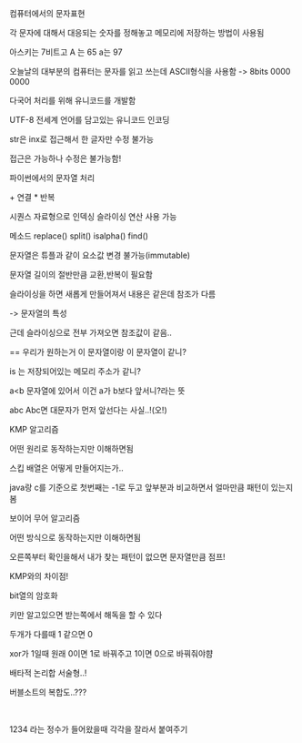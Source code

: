 컴퓨터에서의 문자표현

각 문자에 대해서 대응되는 숫자를 정해놓고 메모리에 저장하는 방법이 사용됨

아스키는 7비트고 A 는 65 a는 97

오늘날의 대부분의 컴퓨터는 문자를 읽고 쓰는데 ASCII형식을 사용함 -> 8bits 0000 0000



다국어 처리를 위해 유니코드를 개발함

UTF-8 전세계 언어를 담고있는 유니코드 인코딩



str은 inx로 접근해서  한 글자만 수정 불가능

접근은 가능하나 수정은 불가능함!

파이썬에서의 문자열 처리

\+ 연결  * 반복

시퀀스 자료형으로 인덱싱 슬라이싱 연산 사용 가능

메소드 replace() split() isalpha() find()

문자열은 튜플과 같이 요소값 변경 불가능(immutable)



문자열 길이의 절반만큼 교환,반복이 필요함



슬라이싱을 하면 새롭게 만들어져서 내용은 같은데 참조가 다름

-> 문자열의 특성

근데 슬라이싱으로 전부 가져오면 참조값이 같음..

== 우리가 원하는거 이 문자열이랑 이 문자열이 같니?

is 는 저장되어있는 메모리 주소가 같니?

a<b 문자열에 있어서 이건 a가 b보다 앞서니?라는 뜻

abc Abc면 대문자가 먼저 앞선다는 사실..!(오!)



KMP 알고리즘

어떤 원리로 동작하는지만 이해하면됨 

스킵 배열은 어떻게 만들어지는가.. 

java랑 c를 기준으로 첫번째는 -1로 두고 앞부분과 비교하면서 얼마만큼 패턴이 있는지 봄



보이어 무어 알고리즘

어떤 방식으로 동작하는지만 이해하면됨

오른쪽부터 확인을해서 내가 찾는 패턴이 없으면 문자열만큼 점프!

KMP와의 차이점!



bit열의 암호화

키만 알고있으면 받는쪽에서 해독을 할 수 있다

두개가 다를때 1 같으면 0

xor가 1일때 원래 0이면 1로 바꿔주고 1이면 0으로 바꿔줘야햠

배타적 논리합 서술형..!





버블소트의 복합도..???

​                                                                                                                                                                                                                                                              





1234 라는 정수가 들어왔을때 각각을 잘라서 붙여주기 